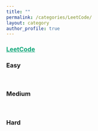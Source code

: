 ```yaml
---
title: ""
permalink: /categories/LeetCode/
layout: category
author_profile: true
---
```


### <a href="https://leetcode.com/" style="color:#0FA678" target="_blank">LeetCode</a>

### Easy

<br>

### Medium

<br>

### Hard



